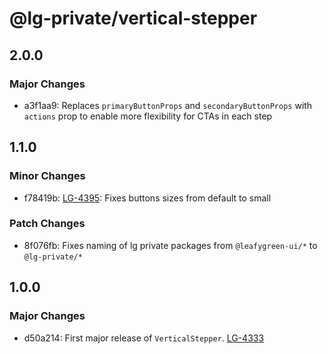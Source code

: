 # @lg-private/vertical-stepper

## 2.0.0

### Major Changes

- a3f1aa9: Replaces `primaryButtonProps` and `secondaryButtonProps` with `actions` prop to enable more flexibility for CTAs in each step

## 1.1.0

### Minor Changes

- f78419b: [LG-4395](https://jira.mongodb.org/browse/LG-4395): Fixes buttons sizes from default to small

### Patch Changes

- 8f076fb: Fixes naming of lg private packages from `@leafygreen-ui/*` to `@lg-private/*`

## 1.0.0

### Major Changes

- d50a214: First major release of `VerticalStepper`. [LG-4333](https://jira.mongodb.org/browse/LG-4333)
